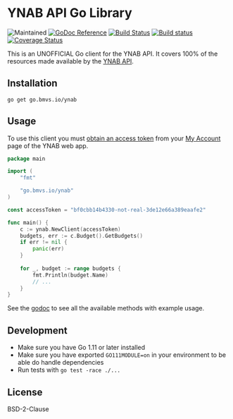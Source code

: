 # YNAB API Go Library

![Maintained](https://img.shields.io/maintenance/yes/2018.svg) [![GoDoc Reference](https://godoc.org/go.bmvs.io/ynab?status.svg)](http://godoc.org/go.bmvs.io/ynab) [![Build Status](https://travis-ci.com/brunomvsouza/ynab.go.svg?branch=master)](https://travis-ci.com/brunomvsouza/ynab.go) [![Build status](https://ci.appveyor.com/api/projects/status/bik3wi4c9i0ut2u5/branch/master?svg=true)](https://ci.appveyor.com/project/brunomvsouza/ynab-go/branch/master) [![Coverage Status](https://coveralls.io/repos/github/brunomvsouza/ynab.go/badge.svg?branch=master)](https://coveralls.io/github/brunomvsouza/ynab.go)

This is an UNOFFICIAL Go client for the YNAB API. It covers 100% of the resources made available by the [YNAB API](https://api.youneedabudget.com).

## Installation

```
go get go.bmvs.io/ynab
```

## Usage

To use this client you must [obtain an access token](https://api.youneedabudget.com/#authentication-overview) from your [My Account](https://app.youneedabudget.com/settings) page of the YNAB web app.

```go
package main

import (
	"fmt"

	"go.bmvs.io/ynab"
)

const accessToken = "bf0cbb14b4330-not-real-3de12e66a389eaafe2"

func main() {
	c := ynab.NewClient(accessToken)
	budgets, err := c.Budget().GetBudgets()
	if err != nil {
		panic(err)
	}
	
	for _, budget := range budgets {
		fmt.Println(budget.Name)
		// ...
	}
}
```

See the [godoc](https://godoc.org/go.bmvs.io/ynab) to see all the available methods with example usage.

## Development

- Make sure you have Go 1.11 or later installed
- Make sure you have exported `GO111MODULE=on` in your environment to be able do handle dependencies
- Run tests with `go test -race ./...`

## License

BSD-2-Clause
